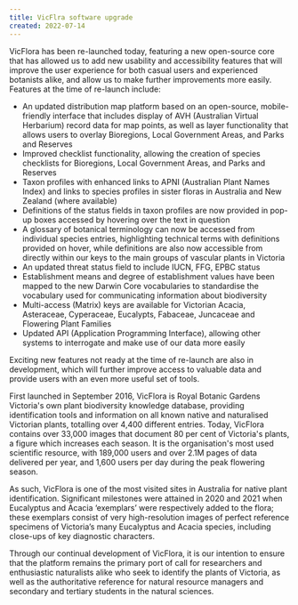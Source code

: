 ```yaml
---
title: VicFlra software upgrade
created: 2022-07-14
---
```


VicFlora has been re-launched today, featuring a new open-source core that has allowed us to add new usability and accessibility features that will improve the user experience for both casual users and experienced botanists alike, and allow us to make further improvements more easily. Features at the time of re-launch include: 

-	An updated distribution map platform based on an open-source, mobile-friendly interface that includes display of AVH (Australian Virtual Herbarium) record data for map points, as well as layer functionality that allows users to overlay Bioregions, Local Government Areas, and Parks and Reserves
-	Improved checklist functionality, allowing the creation of species checklists for Bioregions, Local Government Areas, and Parks and Reserves
-	Taxon profiles with enhanced links to APNI (Australian Plant Names Index) and links to species profiles in sister floras in Australia and New Zealand (where available)
-	Definitions of the status fields in taxon profiles are now provided in pop-up boxes accessed by hovering over the text in question
-	A glossary of botanical terminology can now be accessed from individual species entries, highlighting technical terms with definitions provided on hover, while definitions are also now accessible from directly within our keys to the main groups of vascular plants in Victoria
-	An updated threat status field to include IUCN, FFG, EPBC status
-	Establishment means and degree of establishment values have been mapped to the new Darwin Core vocabularies to standardise the vocabulary used for communicating information about biodiversity
-	Multi-access (Matrix) keys are available for Victorian Acacia, Asteraceae, Cyperaceae, Eucalypts, Fabaceae, Juncaceae and Flowering Plant Families
-	Updated API (Application Programming Interface), allowing other systems to interrogate and make use of our data more easily

Exciting new features not ready at the time of re-launch are also in development, which will further improve access to valuable data and provide users with an even more useful set of tools. 

First launched in September 2016, VicFlora is Royal Botanic Gardens Victoria's own plant biodiversity knowledge database, providing identification tools and information on all known native and naturalised Victorian plants, totalling over 4,400 different entries. Today, VicFlora contains over 33,000 images that document 80 per cent of Victoria's plants, a figure which increases each season. It is the organisation's most used scientific resource, with 189,000 users and over 2.1M pages of data delivered per year, and 1,600 users per day during the peak flowering season.

As such, VicFlora is one of the most visited sites in Australia for native plant identification. Significant milestones were attained in 2020 and 2021 when Eucalyptus and Acacia ‘exemplars’ were respectively added to the flora; these exemplars consist of very high-resolution images of perfect reference specimens of Victoria’s many Eucalyptus and Acacia species, including close-ups of key diagnostic characters. 

Through our continual development of VicFlora, it is our intention to ensure that the platform remains the primary port of call for researchers and enthusiastic naturalists alike who seek to identify the plants of Victoria, as well as the authoritative reference for natural resource managers and secondary and tertiary students in the natural sciences.

